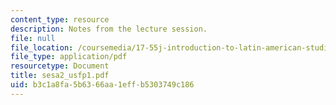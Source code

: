 ```yaml
---
content_type: resource
description: Notes from the lecture session.
file: null
file_location: /coursemedia/17-55j-introduction-to-latin-american-studies-fall-2006/b3c1a8fa5b6366aa1effb5303749c186_sesa2_usfp1.pdf
file_type: application/pdf
resourcetype: Document
title: sesa2_usfp1.pdf
uid: b3c1a8fa-5b63-66aa-1eff-b5303749c186
---
```

